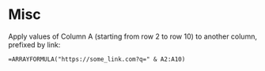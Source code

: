 # Misc

Apply values of Column A (starting from row 2 to row 10) to another column, prefixed by link:
```
=ARRAYFORMULA("https://some_link.com?q=" & A2:A10)
```